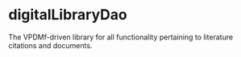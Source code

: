 digitalLibraryDao
=================

The VPDMf-driven library for all functionality pertaining to literature citations and documents.

